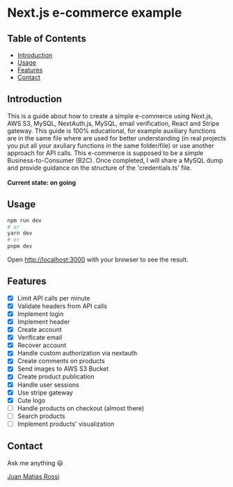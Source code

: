 # Next.js e-commerce example

## Table of Contents

- [Introduction](#introduction)
- [Usage](#usage)
- [Features](#features)
- [Contact](#contact)

## Introduction

This is a guide about how to create a simple e-commerce using Next.js, AWS S3, MySQL, NextAuth.js, MySQL, email verification, React and Stripe gateway. This guide is 100% educational, for example auxiliary functions are in the same file where are used for better understanding (in real projects you put all your axuliary functions in the same folder/file) or use another approach for API calls. This e-commerce is supposed to be a simple Business-to-Consumer (B2C). Once completed, I will share a MySQL dump and provide guidance on the structure of the 'credentials.ts' file.
<br></br>
<b>Current state: on going</b>

## Usage

```bash
npm run dev
# or
yarn dev
# or
pnpm dev
```

Open [http://localhost:3000](http://localhost:3000) with your browser to see the result.

## Features

- [x] Limit API calls per minute
- [x] Validate headers from API calls
- [x] Implement login
- [x] Implement header
- [x] Create account
- [x] Verificate email
- [x] Recover account
- [x] Handle custom authorization via nextauth
- [x] Create comments on products
- [x] Send images to AWS S3 Bucket
- [x] Create product publication
- [x] Handle user sessions
- [x] Use stripe gateway
- [x] Cute logo
- [ ] Handle products on checkout (almost there)
- [ ] Search products
- [ ] Implement products' visualization

## Contact

Ask me anything :smiley:

[Juan Matias Rossi](https://www.linkedin.com/in/jmrossi6/)
